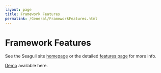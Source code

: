 ```yaml
---
layout: page
title: Framework Features
permalink: /General/FrameworkFeatures.html
---
```


<!-- Name: General/FrameworkFeatures -->
<!-- Version: 6 -->
<!-- Last-Modified: 2006/12/31 01:53:48 -->
<!-- Author: demian -->
<!-- Status: Updated -->

# Framework Features
See the Seagull site [homepage][1] or the detailed [features page][2] for more info.

[Demo][3] available here.

[1]:	http://seagullproject.org
[2]:	http://seagullproject.org/publisher/articleview/frmArticleID/21/
[3]:	http://demo.seagullproject.org